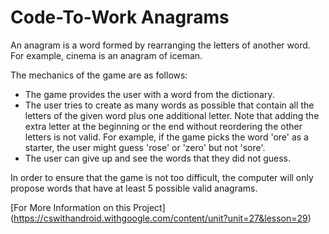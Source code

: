 # Code-To-Work Anagrams

An anagram is a word formed by rearranging the letters of another word. For example, cinema is an anagram of iceman.

The mechanics of the game are as follows:

+ The game provides the user with a word from the dictionary.
+ The user tries to create as many words as possible that contain all the letters of the given word plus one additional letter. Note that adding the extra letter at the beginning or the end without reordering the other letters is not valid. For example, if the game picks the word 'ore' as a starter, the user might guess 'rose' or 'zero' but not 'sore'.
+ The user can give up and see the words that they did not guess.

In order to ensure that the game is not too difficult, the computer will only propose words that have at least 5 possible valid anagrams.

[For More Information on this Project] (https://cswithandroid.withgoogle.com/content/unit?unit=27&lesson=29)
